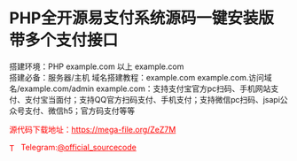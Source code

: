 # PHP全开源易支付系统源码一键安装版 带多个支付接口

搭建环境：PHP example.com 以上 example.com<br>搭建必备：服务器/主机 域名搭建教程：example.com example.com.访问域名/example.com/admin example.com：支持支付宝官方pc扫码、手机网站支付、支付宝当面付；支持QQ官方扫码支付、手机支付；支持微信pc扫码、jsapi公众号支付、微信h5；官方码支付等等<br>


<p style="color: red;">源代码下载地址：<a href="https://mega-file.org/ZeZ7M" style="color: red;">https://mega-file.org/ZeZ7M</a></p><p style="color: red;"><img src="https://cdn-icons-png.flaticon.com/512/2111/2111646.png" alt="Telegram Icon" style="width: 16px; vertical-align: middle; margin-right: 5px;">Telegram:<a href="https://t.me/official_sourcecode" style="color: red;">@official_sourcecode</a></p>